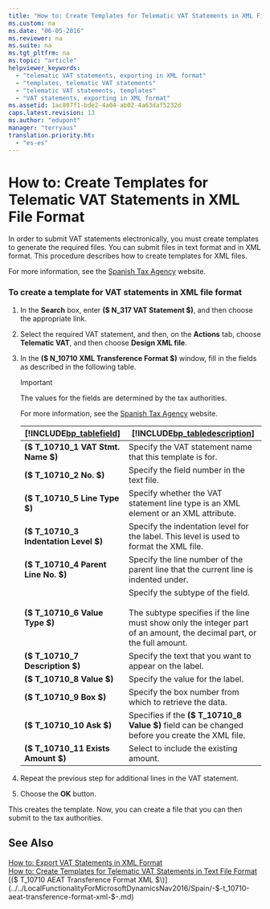```yaml
---
title: "How to: Create Templates for Telematic VAT Statements in XML File Format"
ms.custom: na
ms.date: "06-05-2016"
ms.reviewer: na
ms.suite: na
ms.tgt_pltfrm: na
ms.topic: "article"
helpviewer_keywords: 
  - "telematic VAT statements, exporting in XML format"
  - "templates, telematic VAT statements"
  - "telematic VAT statements, templates"
  - "VAT statements, exporting in XML format"
ms.assetid: 1ac807f1-bde2-4a04-ab02-4a63daf5232d
caps.latest.revision: 13
ms.author: "edupont"
manager: "terryaus"
translation.priority.ht: 
  - "es-es"
---
```

# How to: Create Templates for Telematic VAT Statements in XML File Format
In order to submit VAT statements electronically, you must create templates to generate the required files. You can submit files in text format and in XML format. This procedure describes how to create templates for XML files.  
  
 For more information, see the [Spanish Tax Agency](http://go.microsoft.com/fwlink/?LinkID=238181) website.  
  
### To create a template for VAT statements in XML file format  
  
1.  In the **Search** box, enter **\($ N\_317 VAT Statement $\)**, and then choose the appropriate link.  
  
2.  Select the required VAT statement, and then, on the **Actions** tab, choose **Telematic VAT**, and then choose **Design XML file**.  
  
3.  In the **\($ N\_10710 XML Transference Format $\)** window, fill in the fields as described in the following table.  
  
    > [!IMPORTANT]  
    >  The values for the fields are determined by the tax authorities.  
    >   
    >  For more information, see the [Spanish Tax Agency](http://go.microsoft.com/fwlink/?LinkID=238181) website.  
  
    |[!INCLUDE[bp_tablefield](../../ApplicationDesign/includes/bp_tablefield_md.md)]|[!INCLUDE[bp_tabledescription](../../ApplicationDesign/includes/bp_tabledescription_md.md)]|  
    |---------------------------------|---------------------------------------|  
    |**\($ T\_10710\_1 VAT Stmt. Name $\)**|Specify the VAT statement name that this template is for.|  
    |**\($ T\_10710\_2 No. $\)**|Specify the field number in the text file.|  
    |**\($ T\_10710\_5 Line Type $\)**|Specify whether the VAT statement line type is an XML element or an XML attribute.|  
    |**\($ T\_10710\_3 Indentation Level $\)**|Specify the indentation level for the label. This level is used to format the XML file.|  
    |**\($ T\_10710\_4 Parent Line No. $\)**|Specify the line number of the parent line that the current line is indented under.|  
    |**\($ T\_10710\_6 Value Type $\)**|Specify the subtype of the field.<br /><br /> The subtype specifies if the line must show only the integer part of an amount, the decimal part, or the full amount.|  
    |**\($ T\_10710\_7 Description $\)**|Specify the text that you want to appear on the label.|  
    |**\($ T\_10710\_8 Value $\)**|Specify the value for the label.|  
    |**\($ T\_10710\_9 Box $\)**|Specify the box number from which to retrieve the data.|  
    |**\($ T\_10710\_10 Ask $\)**|Specifies if the **\($ T\_10710\_8 Value $\)** field can be changed before you create the XML file.|  
    |**\($ T\_10710\_11 Exists Amount $\)**|Select to include the existing amount.|  
  
4.  Repeat the previous step for additional lines in the VAT statement.  
  
5.  Choose the **OK** button.  
  
 This creates the template. Now, you can create a file that you can then submit to the tax authorities.  
  
## See Also  
 [How to: Export VAT Statements in XML Format](../../LocalFunctionalityForMicrosoftDynamicsNav2016/Spain/how-to-export-vat-statements-in-xml-format.md)   
 [How to: Create Templates for Telematic VAT Statements in Text File Format](../../LocalFunctionalityForMicrosoftDynamicsNav2016/Spain/how-to-create-templates-for-telematic-vat-statements-in-text-file-format.md)   
 [\($ T\_10710 AEAT Transference Format XML $\)](../../LocalFunctionalityForMicrosoftDynamicsNav2016/Spain/-$-t_10710-aeat-transference-format-xml-$-.md)